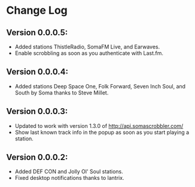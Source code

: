 # Change Log

## Version 0.0.0.5:

- Added stations ThistleRadio, SomaFM Live, and Earwaves.
- Enable scrobbling as soon as you authenticate with Last.fm.

## Version 0.0.0.4:

- Added stations Deep Space One, Folk Forward, Seven Inch Soul, and South by Soma thanks to Steve Millet.

## Version 0.0.0.3:

- Updated to work with version 1.3.0 of http://api.somascrobbler.com/
- Show last known track info in the popup as soon as you start playing a station.

## Version 0.0.0.2:

- Added DEF CON and Jolly Ol' Soul stations.
- Fixed desktop notifications thanks to lantrix.
